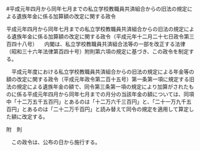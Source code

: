 #平成元年四月から同年七月までの私立学校教職員共済組合からの旧法の規定による遺族年金に係る加算額の改定に関する政令


平成元年四月から同年七月までの私立学校教職員共済組合からの旧法の規定による遺族年金に係る加算額の改定に関する政令（平成元年十二月二十七日政令第三百四十八号）
　内閣は、私立学校教職員共済組合法等の一部を改正する法律（昭和三十六年法律第百四十号）附則第六項の規定に基づき、この政令を制定する。


　平成元年度における私立学校教職員共済組合からの旧法の規定による年金等の額の改定に関する政令（平成元年政令第二百十五号）第一条第一項に規定する旧法の規定による遺族年金の額で、同令第三条第一項の規定により加算がされたものに係る平成元年四月から同年七月までの月分の当該年金の額については、同項中「十二万五千五百円」とあるのは「十二万六千三百円」と、「二十一万九千五百円」とあるのは「二十二万千百円」と読み替えて同令の規定を適用して算定した額に改定する。




附　則


　この政令は、公布の日から施行する。





